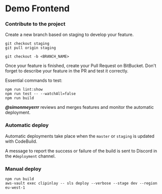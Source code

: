 # Demo Frontend

### Contribute to the project

Create a new branch based on staging to develop your feature.

```
git checkout staging
git pull origin staging

git checkout -b <BRANCH_NAME>
```

Once your feature is finished, create your Pull Request on BitBucket. Don't forget to describe your feature in the PR and test it correctly.

Essential commands to test:
```
npm run lint:show
npm run test -- --watchAll=false
npm run build
```

___@simonmeyerrr___ reviews and merges features and monitor the automatic deployment.

### Automatic deploy

Automatic deployments take place when the `master` or `staging` is updated with CodeBuild.

A message to report the success or failure of the build is sent to Discord in the `#deployment` channel.

### Manual deploy

```
npm run build
aws-vault exec clipinlay -- sls deploy --verbose --stage dev --region eu-west-1
```
